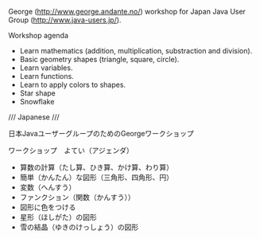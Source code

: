 George (http://www.george.andante.no/) workshop for Japan Java User Group (http://www.java-users.jp/).

Workshop agenda

- Learn mathematics (addition, multiplication, substraction and division).
- Basic geometry shapes (triangle, square, circle).
- Learn variables.
- Learn functions.
- Learn to apply colors to shapes.
- Star shape
- Snowflake


/// Japanese /// 

日本JavaユーザーグループのためのGeorgeワークショップ

ワークショップ　よてい（アジェンダ）

- 算数の計算（たし算、ひき算、かけ算、わり算）
- 簡単（かんたん）な図形（三角形、四角形、円）
- 変数（へんすう）
- ファンクション（関数（かんすう））
- 図形に色をつける
- 星形（ほしがた）の図形
- 雪の結晶（ゆきのけっしょう）の図形
